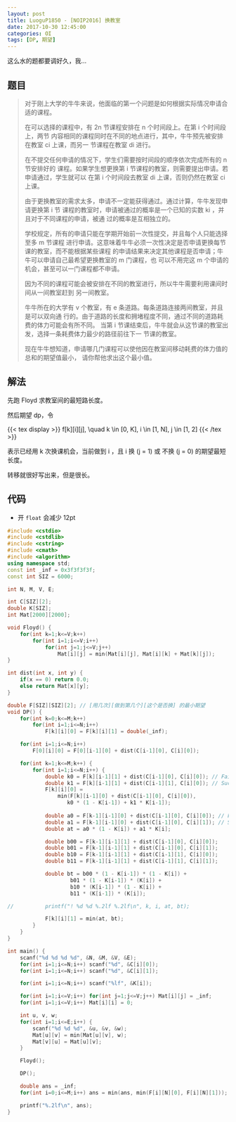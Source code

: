 ```yaml
---
layout: post
title: LuoguP1850 - [NOIP2016] 换教室
date: 2017-10-30 12:45:00
categories: OI
tags: [DP, 期望]
---
```


这么水的题都要调好久，我…

## 题目

> 对于刚上大学的牛牛来说，他面临的第一个问题是如何根据实际情况申请合适的课程。
> 
> 在可以选择的课程中，有 2n 节课程安排在 n 个时间段上。在第 i 个时间段上，两节
> 内容相同的课程同时在不同的地点进行，其中，牛牛预先被安排在教室 ci 上课，而另一
> 节课程在教室 di 进行。
> 
> 在不提交任何申请的情况下，学生们需要按时间段的顺序依次完成所有的 n 节安排好的
> 课程。如果学生想更换第 i 节课程的教室，则需要提出申请。若申请通过，学生就可以
> 在第 i 个时间段去教室 di 上课，否则仍然在教室 ci 上课。
> 
> 由于更换教室的需求太多，申请不一定能获得通过。通过计算，牛牛发现申请更换第 i 节
> 课程的教室时，申请被通过的概率是一个已知的实数 ki ，并且对于不同课程的申请，被通
> 过的概率是互相独立的。
> 
> 学校规定，所有的申请只能在学期开始前一次性提交，并且每个人只能选择至多 m 节课程
> 进行申请。这意味着牛牛必须一次性决定是否申请更换每节课的教室，而不能根据某些课程
> 的申请结果来决定其他课程是否申请；牛牛可以申请自己最希望更换教室的 m 门课程，也
> 可以不用完这 m 个申请的机会，甚至可以一门课程都不申请。
> 
> 因为不同的课程可能会被安排在不同的教室进行，所以牛牛需要利用课间时间从一间教室赶到
> 另一间教室。
> 
> 牛牛所在的大学有 v 个教室，有 e 条道路。每条道路连接两间教室，并且是可以双向通
> 行的。由于道路的长度和拥堵程度不同，通过不同的道路耗费的体力可能会有所不同。 
> 当第 i 节课结束后，牛牛就会从这节课的教室出发，选择一条耗费体力最少的路径前往下一
> 节课的教室。
> 
> 现在牛牛想知道，申请哪几门课程可以使他因在教室间移动耗费的体力值的总和的期望值最小，
> 请你帮他求出这个最小值。

## 解法

先跑 Floyd 求教室间的最短路长度。

然后期望 dp，令

{{< tex display >}} f[k][i][j], \quad k \in [0, K], i \in [1, N], j \in [1, 2] {{< /tex >}}

表示已经用 k 次换课机会，当前做到 i ，且 i 换 (j = 1) 或 不换 (j = 0) 的期望最短长度。

转移就很好写出来，但是很长。

## 代码

* 开 `float` 会减少 12pt

```cpp
#include <cstdio>
#include <cstdlib>
#include <cstring>
#include <cmath>
#include <algorithm>
using namespace std;
const int _inf = 0x3f3f3f3f;
const int SIZ = 6000;

int N, M, V, E;

int C[SIZ][2];
double K[SIZ];
int Mat[2000][2000];

void Floyd() {
    for(int k=1;k<=V;k++)
        for(int i=1;i<=V;i++)
            for(int j=1;j<=V;j++)
                Mat[i][j] = min(Mat[i][j], Mat[i][k] + Mat[k][j]);
}

int dist(int x, int y) {
    if(x == 0) return 0.0;
    else return Mat[x][y];
}

double F[SIZ][SIZ][2]; // [用几次][做到第几个][这个是否换] 的最小期望
void DP() {
    for(int k=0;k<=M;k++)
        for(int i=1;i<=N;i++)
            F[k][i][0] = F[k][i][1] = double(_inf);

    for(int i=1;i<=N;i++)
        F[0][i][0] = F[0][i-1][0] + dist(C[i-1][0], C[i][0]);

    for(int k=1;k<=M;k++) {
        for(int i=1;i<=N;i++) {
            double k0 = F[k][i-1][1] + dist(C[i-1][0], C[i][0]); // Fail
            double k1 = F[k][i-1][1] + dist(C[i-1][1], C[i][0]); // Succ
            F[k][i][0] =
                min(F[k][i-1][0] + dist(C[i-1][0], C[i][0]),
                   k0 * (1 - K[i-1]) + k1 * K[i-1]);
            
            double a0 = F[k-1][i-1][0] + dist(C[i-1][0], C[i][0]); // Fail
            double a1 = F[k-1][i-1][0] + dist(C[i-1][0], C[i][1]); // Succ
            double at = a0 * (1 - K[i]) + a1 * K[i];

            double b00 = F[k-1][i-1][1] + dist(C[i-1][0], C[i][0]);
            double b01 = F[k-1][i-1][1] + dist(C[i-1][0], C[i][1]);
            double b10 = F[k-1][i-1][1] + dist(C[i-1][1], C[i][0]);
            double b11 = F[k-1][i-1][1] + dist(C[i-1][1], C[i][1]);

            double bt = b00 * (1 - K[i-1]) * (1 - K[i]) +
                    b01 * (1 - K[i-1]) * (K[i]) +
                    b10 * (K[i-1]) * (1 - K[i]) +
                    b11 * (K[i-1]) * (K[i]);

//          printf("! %d %d %.2lf %.2lf\n", k, i, at, bt);

            F[k][i][1] = min(at, bt);
        }
    }
}

int main() {
    scanf("%d %d %d %d", &N, &M, &V, &E);
    for(int i=1;i<=N;i++) scanf("%d", &C[i][0]);
    for(int i=1;i<=N;i++) scanf("%d", &C[i][1]);

    for(int i=1;i<=N;i++) scanf("%lf", &K[i]);

    for(int i=1;i<=V;i++) for(int j=1;j<=V;j++) Mat[i][j] = _inf;
    for(int i=1;i<=V;i++) Mat[i][i] = 0;

    int u, v, w;
    for(int i=1;i<=E;i++) {
        scanf("%d %d %d", &u, &v, &w);
        Mat[u][v] = min(Mat[u][v], w);
        Mat[v][u] = Mat[u][v];
    }

    Floyd();

    DP();

    double ans = _inf;
    for(int i=0;i<=M;i++) ans = min(ans, min(F[i][N][0], F[i][N][1]));

    printf("%.2lf\n", ans);
}
```
